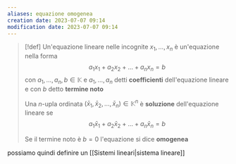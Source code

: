 ```yaml
---
aliases: equazione omogenea
creation date: 2023-07-07 09:14
modification date: 2023-07-07 09:14
---
```


>[!def]
>Un'equazione lineare nelle incognite $x_{1},\dots,x_{n}$ è un'equazione nella forma
> $$ a_{1}x_{1} + a_{2}x_{2} + \dots + a_{n}x_{n} = b $$
> con $a_{1},\dots,a_{n},b \in \mathbb{K}$ e $a_{1},\dots,a_{n}$ detti **coefficienti** dell'equazione lineare e con $b$ detto **termine noto**
> 
> Una $n$-upla ordinata $(\bar{x}_{1},\bar{x}_{2},\dots,\bar{x}_{n}) \in \mathbb{K}^n$ è **soluzione** dell'equazione lineare se $$ a_{1}\bar{x}_{1} + a_{2}\bar{x}_{2} + \dots + a_{n}\bar{x}_{n} = b $$
> 
> Se il termine noto è $b = 0$ l'equazione si dice **omogenea**


possiamo quindi definire un [[Sistemi lineari|sistema lineare]] 

